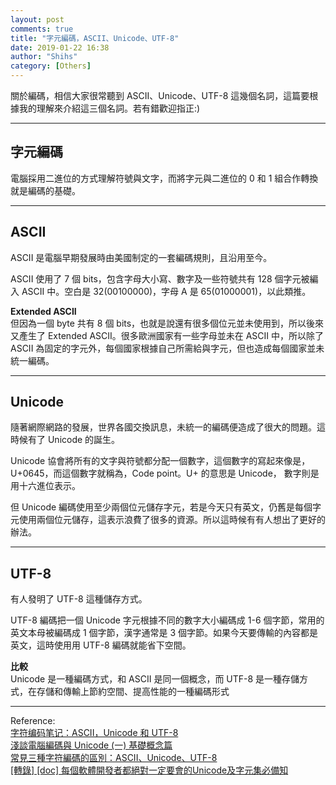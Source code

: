 ```yaml
---
layout: post
comments: true
title: "字元編碼，ASCII、Unicode、UTF-8"
date: 2019-01-22 16:38
author: "Shihs"
category: [Others]
---
```


關於編碼，相信大家很常聽到 ASCII、Unicode、UTF-8 這幾個名詞，這篇要根據我的理解來介紹這三個名詞。若有錯歡迎指正:)


***

## 字元編碼
電腦採用二進位的方式理解符號與文字，而將字元與二進位的 0 和 1 組合作轉換就是編碼的基礎。

***

## ASCII
ASCII 是電腦早期發展時由美國制定的一套編碼規則，且沿用至今。

ASCII 使用了 7 個 bits，包含字母大小寫、數字及一些符號共有 128 個字元被編入 ASCII 中。空白是 32(00100000)，字母 A 是 65(01000001)，以此類推。


**Extended ASCII**
<br>
但因為一個 byte 共有 8 個 bits，也就是說還有很多個位元並未使用到，所以後來又產生了 Extended ASCII。很多歐洲國家有一些字母並未在 ASCII 中，所以除了 ASCII 為固定的字元外，每個國家根據自己所需給與字元，但也造成每個國家並未統一編碼。

***

## Unicode
隨著網際網路的發展，世界各國交換訊息，未統一的編碼便造成了很大的問題。這時候有了 Unicode 的誕生。

Unicode 協會將所有的文字與符號都分配一個數字，這個數字的寫起來像是，U+0645，而這個數字就稱為，Code point。U+ 的意思是 Unicode，
數字則是用十六進位表示。

但 Unicode 編碼使用至少兩個位元儲存字元，若是今天只有英文，仍舊是每個字元使用兩個位元儲存，這表示浪費了很多的資源。所以這時候有有人想出了更好的辦法。

***

## UTF-8
有人發明了 UTF-8 這種儲存方式。

UTF-8 編碼把一個 Unicode 字元根據不同的數字大小編碼成 1-6 個字節，常用的英文本母被編碼成 1 個字節，漢字通常是 3 個字節。如果今天要傳輸的內容都是英文，這時使用用 UTF-8 編碼就能省下空間。


**比較**
<br>
Unicode 是一種編碼方式，和 ASCII 是同一個概念，而 UTF-8 是一種存儲方式，在存儲和傳輸上節約空間、提高性能的一種編碼形式

***

Reference:
<br>
[字符编码笔记：ASCII，Unicode 和 UTF-8](http://www.ruanyifeng.com/blog/2007/10/ascii_unicode_and_utf-8.html)
<br>
[淺談電腦編碼與 Unicode (一) 基礎概念篇](http://blog.chunnorris.cc/2015/04/unicode.html)
<br>
[常見三種字符編碼的區別：ASCII、Unicode、UTF-8](https://hk.saowen.com/a/6615242f89d424bc28e35ea8efc115707b2ec7dcf43bb52491bca9805f99a118)
<br>
[[轉錄] [doc] 每個軟體開發者都絕對一定要會的Unicode及字元集必備知](https://www.pttweb.cc/bbs/ISU_CSIE94B/M.1152573430.A.88F)